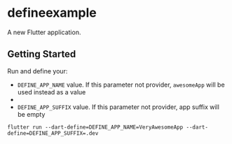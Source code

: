 # defineexample

A new Flutter application.

## Getting Started

Run and define your:

- `DEFINE_APP_NAME` value. If this parameter not provider,
  `awesomeApp` will be used instead as a value
-
- `DEFINE_APP_SUFFIX` value. If this parameter not provider, app
  suffix will be empty

`flutter run --dart-define=DEFINE_APP_NAME=VeryAwesomeApp
--dart-define=DEFINE_APP_SUFFIX=.dev`
